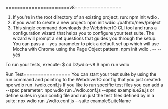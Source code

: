 ======================v8================
1. If you're in the root directory of an existing project, run:
npm init wdio .
2.  if you want to create a new project:
npm init wdio ./path/to/new/project
3. This single command downloads the WebdriverIO CLI tool and runs a configuration wizard that helps you to configure your test suite.
The wizard will prompt a set questions that guides you through the setup. You can pass a --yes parameter to pick a default set up which will 
use Mocha with Chrome using the Page Object pattern.
npm init wdio . -- --yes

To run your tests, execute:
$ cd D:\wdio-v8
$ npm run wdio

Run Test================
You can start your test suite by using the run command and pointing to the WebdriverIO config that you just created:
npx wdio run ./wdio.conf.js
If you like to run specific test files you can add a --spec parameter:
npx wdio run ./wdio.conf.js --spec example.e2e.js
or define suites in your config file and run just the test files defined by in a suite:
npx wdio run ./wdio.conf.js --suite exampleSuiteName